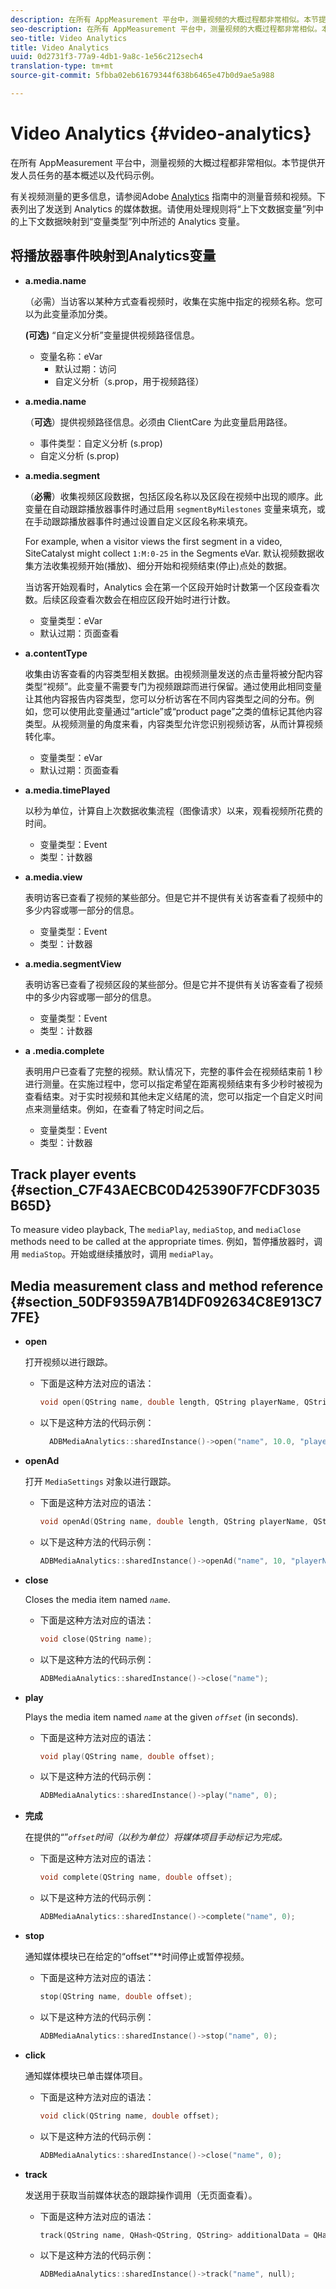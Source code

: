 ```yaml
---
description: 在所有 AppMeasurement 平台中，测量视频的大概过程都非常相似。本节提供开发人员任务的基本概述以及代码示例。
seo-description: 在所有 AppMeasurement 平台中，测量视频的大概过程都非常相似。本节提供开发人员任务的基本概述以及代码示例。
seo-title: Video Analytics
title: Video Analytics
uuid: 0d2731f3-77a9-4db1-9a8c-1e56c212sech4
translation-type: tm+mt
source-git-commit: 5fbba02eb61679344f638b6465e47b0d9ae5a988

---
```



# Video Analytics {#video-analytics}

在所有 AppMeasurement 平台中，测量视频的大概过程都非常相似。本节提供开发人员任务的基本概述以及代码示例。

有关视频测量的更多信息，请参阅Adobe [Analytics](https://docs.adobe.com/content/help/en/media-analytics/using/media-overview.html) 指南中的测量音频和视频。下表列出了发送到 Analytics 的媒体数据。请使用处理规则将“上下文数据变量”列中的上下文数据映射到“变量类型”列中所述的 Analytics 变量。

## 将播放器事件映射到Analytics变量

* **a.media.name**

   （必需）当访客以某种方式查看视频时，收集在实施中指定的视频名称。您可以为此变量添加分类。

   **(可选)** “自定义分析”变量提供视频路径信息。

   * 变量名称：eVar
      * 默认过期：访问
      * 自定义分析（s.prop，用于视频路径）

* **a.media.name**

   （**可选**）提供视频路径信息。必须由 ClientCare 为此变量启用路径。

   * 事件类型：自定义分析 (s.prop)
   * 自定义分析 (s.prop)

* **a.media.segment**

   （**必需**）收集视频区段数据，包括区段名称以及区段在视频中出现的顺序。此变量在自动跟踪播放器事件时通过启用 `segmentByMilestones` 变量来填充，或在手动跟踪播放器事件时通过设置自定义区段名称来填充。

   For example, when a visitor views the first segment in a video, SiteCatalyst might collect `1:M:0-25` in the Segments eVar. 默认视频数据收集方法收集视频开始(播放)、细分开始和视频结束(停止)点处的数据。

   当访客开始观看时，Analytics 会在第一个区段开始时计数第一个区段查看次数。后续区段查看次数会在相应区段开始时进行计数。

   * 变量类型：eVar
   * 默认过期：页面查看

* **a.contentType**

   收集由访客查看的内容类型相关数据。由视频测量发送的点击量将被分配内容类型“视频”。此变量不需要专门为视频跟踪而进行保留。通过使用此相同变量让其他内容报告内容类型，您可以分析访客在不同内容类型之间的分布。例如，您可以使用此变量通过“article”或“product page”之类的值标记其他内容类型。从视频测量的角度来看，内容类型允许您识别视频访客，从而计算视频转化率。

   * 变量类型：eVar
   * 默认过期：页面查看

* **a.media.timePlayed**

   以秒为单位，计算自上次数据收集流程（图像请求）以来，观看视频所花费的时间。

   * 变量类型：Event
   * 类型：计数器

* **a.media.view**

   表明访客已查看了视频的某些部分。但是它并不提供有关访客查看了视频中的多少内容或哪一部分的信息。

   * 变量类型：Event
   * 类型：计数器

* **a.media.segmentView**

   表明访客已查看了视频区段的某些部分。但是它并不提供有关访客查看了视频中的多少内容或哪一部分的信息。

   * 变量类型：Event
   * 类型：计数器

* **a .media.complete**

   表明用户已查看了完整的视频。默认情况下，完整的事件会在视频结束前 1 秒进行测量。在实施过程中，您可以指定希望在距离视频结束有多少秒时被视为查看结束。对于实时视频和其他未定义结尾的流，您可以指定一个自定义时间点来测量结束。例如，在查看了特定时间之后。

   * 变量类型：Event
   * 类型：计数器

## Track player events {#section_C7F43AECBC0D425390F7FCDF3035B65D}

To measure video playback, The `mediaPlay`, `mediaStop`, and `mediaClose` methods need to be called at the appropriate times. 例如，暂停播放器时，调用 `mediaStop`。开始或继续播放时，调用 `mediaPlay`。

## Media measurement class and method reference {#section_50DF9359A7B14DF092634C8E913C77FE}

* **open**

   打开视频以进行跟踪。

   * 下面是这种方法对应的语法：

      ```cpp
      void open(QString name, double length, QString playerName, QString playerID = QString()); 
      ```

   * 以下是这种方法的代码示例：

      ```cpp
        ADBMediaAnalytics::sharedInstance()->open("name", 10.0, "playerName", "playerID"); 
      ```

* **openAd**

   打开 `MediaSettings` 对象以进行跟踪。

   * 下面是这种方法对应的语法：

      ```cpp
      void openAd(QString name, double length, QString playerName, QString parentName, QString parentPod, double parentPodPosition, QString CPM); 
      ```

   * 以下是这种方法的代码示例：

      ```cpp
      ADBMediaAnalytics::sharedInstance()->openAd("name", 10, "playerName", "parentName", "podName", 0, "CPM"); 
      ```

* **close**

   Closes the media item named *`name`*.

   * 下面是这种方法对应的语法：

      ```cpp
      void close(QString name);
      ```

   * 以下是这种方法的代码示例：

      ```cpp
      ADBMediaAnalytics::sharedInstance()->close("name");
      ```

* **play**

   Plays the media item named *`name`* at the given *`offset`* (in seconds).

   * 下面是这种方法对应的语法：

      ```cpp
      void play(QString name, double offset);
      ```

   * 以下是这种方法的代码示例：

      ```cpp
      ADBMediaAnalytics::sharedInstance()->play("name", 0); 
      ```

* **完成**

   在提供的“”*`offset`时间（以秒为单位）将媒体项目手动标记为完成。*

   * 下面是这种方法对应的语法：

      ```cpp
      void complete(QString name, double offset);
      ```

   * 以下是这种方法的代码示例：

      ```cpp
      ADBMediaAnalytics::sharedInstance()->complete("name", 0);
      ```

* **stop**

   通知媒体模块已在给定的“offset”**&#x200B;时间停止或暂停视频。

   * 下面是这种方法对应的语法：

      ```cpp
      stop(QString name, double offset);
      ```

   * 以下是这种方法的代码示例：

      ```cpp
      ADBMediaAnalytics::sharedInstance()->stop("name", 0);
      ```

* **click**

   通知媒体模块已单击媒体项目。

   * 下面是这种方法对应的语法：

      ```cpp
      void click(QString name, double offset);
      ```

   * 以下是这种方法的代码示例：

      ```cpp
      ADBMediaAnalytics::sharedInstance()->close("name", 0);
      ```

* **track**

   发送用于获取当前媒体状态的跟踪操作调用（无页面查看）。

   * 下面是这种方法对应的语法：

      ```cpp
      track(QString name, QHash<QString, QString> additionalData = QHash<QString, QString>()); 
      ```

   * 以下是这种方法的代码示例：

      ```cpp
      ADBMediaAnalytics::sharedInstance()->track("name", null);
      ```
